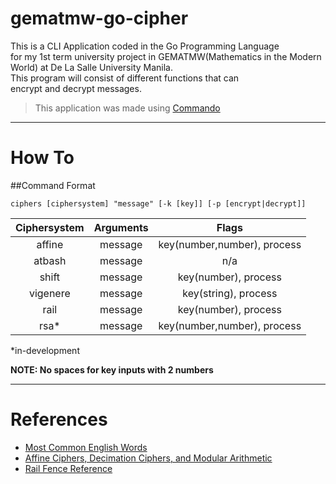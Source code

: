 # gematmw-go-cipher
This is a CLI Application coded in the Go Programming Language \
for my 1st term university project in GEMATMW(Mathematics in the Modern World) at De La Salle University Manila. \
This program will consist of different functions that can \
encrypt and decrypt messages.
> This application was made using [Commando](https://github.com/thatisuday/commando)

---
# How To
##Command Format
```
ciphers [ciphersystem] "message" [-k [key]] [-p [encrypt|decrypt]]
```
| Ciphersystem  | Arguments | Flags |
| :-----------: | :-------: | :---: |
| affine        | message   | key(number,number), process |
| atbash        | message   |           n/a        |
| shift         | message   | key(number), process |
| vigenere      | message   | key(string), process |
| rail          | message   | key(number), process |
| rsa*          | message   | key(number,number), process |

*in-development

__NOTE: No spaces for key inputs with 2 numbers__ 

---
# References
- [Most Common English Words](https://github.com/first20hours/google-10000-english)
- [Affine Ciphers, Decimation Ciphers, and Modular Arithmetic](http://pi.math.cornell.edu/~kozdron/Teaching/Cornell/135Summer06/Handouts/affine.pdf)
- [Rail Fence Reference](https://www.geeksforgeeks.org/rail-fence-cipher-encryption-decryption/)

